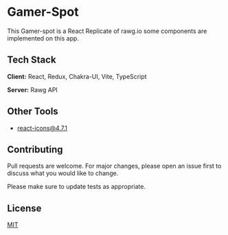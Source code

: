 # Gamer-Spot

This Gamer-spot is a React Replicate of rawg.io some components are implemented on this app.

## Tech Stack

**Client:** React, Redux, Chakra-UI, Vite, TypeScript

**Server:** Rawg API

## Other Tools

-   react-icons@4.7.1

## Contributing

Pull requests are welcome. For major changes, please open an issue first
to discuss what you would like to change.

Please make sure to update tests as appropriate.

## License

[MIT](https://choosealicense.com/licenses/mit/)
